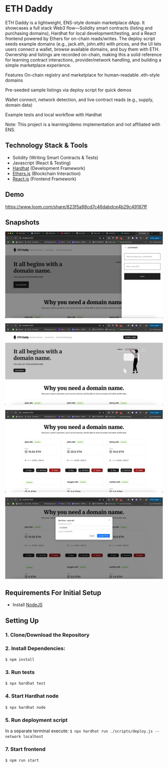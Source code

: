 # ETH Daddy 

ETH Daddy is a lightweight, ENS-style domain marketplace dApp. It showcases a full stack Web3 flow—Solidity smart contracts (listing and purchasing domains), Hardhat for local development/testing, and a React frontend powered by Ethers for on-chain reads/writes. The deploy script seeds example domains (e.g., jack.eth, john.eth) with prices, and the UI lets users connect a wallet, browse available domains, and buy them with ETH. Ownership and listings are recorded on-chain, making this a solid reference for learning contract interactions, provider/network handling, and building a simple marketplace experience.

Features
On-chain registry and marketplace for human-readable .eth-style domains

Pre-seeded sample listings via deploy script for quick demos

Wallet connect, network detection, and live contract reads (e.g., supply, domain data)

Example tests and local workflow with Hardhat

Note: This project is a learning/demo implementation and not affiliated with ENS.

## Technology Stack & Tools

- Solidity (Writing Smart Contracts & Tests)
- Javascript (React & Testing)
- [Hardhat](https://hardhat.org/) (Development Framework)
- [Ethers.js](https://docs.ethers.io/v5/) (Blockchain Interaction)
- [React.js](https://reactjs.org/) (Frontend Framework)

## Demo

https://www.loom.com/share/823f5a98cd7c46dabdce4b29c49187ff

## Snapshots
![alt text](public/image-1.png)

![alt text](public/image-2.png)

![alt text](public/image-3.png)

![alt text](public/image-4.png)


## Requirements For Initial Setup
- Install [NodeJS](https://nodejs.org/en/)

## Setting Up
### 1. Clone/Download the Repository

### 2. Install Dependencies:
`$ npm install`

### 3. Run tests
`$ npx hardhat test`

### 4. Start Hardhat node
`$ npx hardhat node`

### 5. Run deployment script
In a separate terminal execute:
`$ npx hardhat run ./scripts/deploy.js --network localhost`

### 7. Start frontend
`$ npm run start`